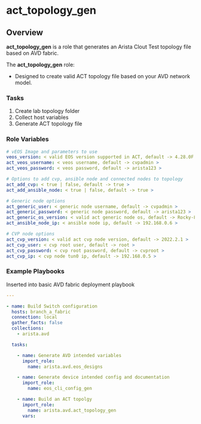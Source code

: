 # act_topology_gen

## Overview

**act_topology_gen** is a role that generates an Arista Clout Test topology file based on AVD fabric.

The **act_topology_gen** role:

- Designed to create valid ACT topology file based on your AVD network model.

### Tasks

1. Create lab topology folder
2. Collect host variables
3. Generate ACT topology file

### Role Variables

```yaml
# vEOS Image and parameters to use
veos_version: < valid EOS version supported in ACT, default -> 4.28.0F >
act_veos_username: < veos username, default -> cvpadmin >
act_veos_password: < veos password, default -> arista123 >

# Options to add cvp, ansible node and connected nodes to topology
act_add_cvp: < true | false, default -> true >
act_add_ansible_node: < true | false, default -> true >

# Generic node options
act_generic_user: < generic node username, default -> cvpadmin >
act_generic_password: < generic node password, default -> arista123 >
act_generic_os_version: < valid act generic node os, default -> Rocky-8.5 >
act_ansible_node_ip: < ansible node ip, default -> 192.168.0.6 >

# CVP node options
act_cvp_version: < valid act cvp node version, default -> 2022.2.1 >
act_cvp_user: < cvp root user, default -> root >
act_cvp_password: < cvp root password, default -> cvproot >
act_cvp_ip: < cvp node tun0 ip, default -> 192.168.0.5 >
```

### Example Playbooks

Inserted into basic AVD fabric deployment playbook

```yaml
---

- name: Build Switch configuration
  hosts: branch_a_fabric
  connection: local
  gather_facts: false
  collections:
    - arista.avd

  tasks:

    - name: Generate AVD intended variables
      import_role:
        name: arista.avd.eos_designs

    - name: Generate device intended config and documentation
      import_role:
        name: eos_cli_config_gen

    - name: Build an ACT topolgy
      import_role:
        name: arista.avd.act_topology_gen
      vars:

```
